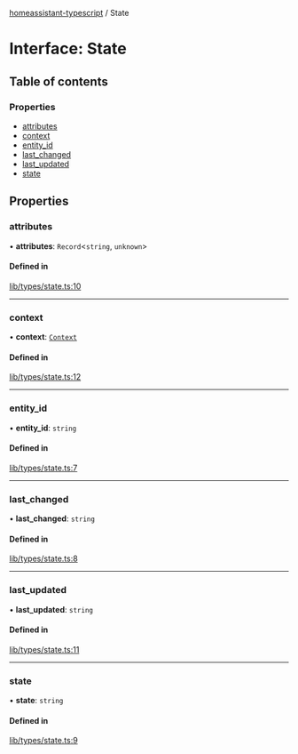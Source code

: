 [homeassistant-typescript](../README.md) / State

# Interface: State

## Table of contents

### Properties

- [attributes](State.md#attributes)
- [context](State.md#context)
- [entity\_id](State.md#entity_id)
- [last\_changed](State.md#last_changed)
- [last\_updated](State.md#last_updated)
- [state](State.md#state)

## Properties

### attributes

• **attributes**: `Record`\<`string`, `unknown`\>

#### Defined in

[lib/types/state.ts:10](https://github.com/benwainwright/hass-ts/blob/31505ab/src/lib/types/state.ts#L10)

___

### context

• **context**: [`Context`](Context.md)

#### Defined in

[lib/types/state.ts:12](https://github.com/benwainwright/hass-ts/blob/31505ab/src/lib/types/state.ts#L12)

___

### entity\_id

• **entity\_id**: `string`

#### Defined in

[lib/types/state.ts:7](https://github.com/benwainwright/hass-ts/blob/31505ab/src/lib/types/state.ts#L7)

___

### last\_changed

• **last\_changed**: `string`

#### Defined in

[lib/types/state.ts:8](https://github.com/benwainwright/hass-ts/blob/31505ab/src/lib/types/state.ts#L8)

___

### last\_updated

• **last\_updated**: `string`

#### Defined in

[lib/types/state.ts:11](https://github.com/benwainwright/hass-ts/blob/31505ab/src/lib/types/state.ts#L11)

___

### state

• **state**: `string`

#### Defined in

[lib/types/state.ts:9](https://github.com/benwainwright/hass-ts/blob/31505ab/src/lib/types/state.ts#L9)
